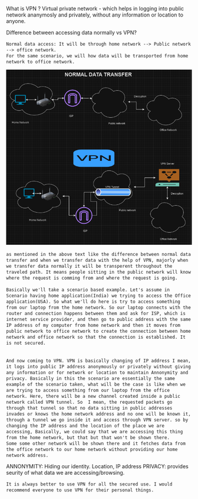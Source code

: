 What is VPN ?
    Virtual private network - which helps in logging into public network ananymosly and privately, without any information or location to anyone.

Difference between accessing data normally vs VPN?

    Normal data access: It will be through home network --> Public network --> office network.
    For the same scenario, we will how data will be transported from home network to office network.

![Alt text](image.png)

    as mentioned in the above text like the difference between normal data transfer and when we transfer data with the help of VPN, majorly when we transfer data normally it will be transperent throughout the traveled path. It means people sitting in the public network will know where the request is comming from and where the request is going. 

    Basically we'll take a scenario based example. Let's assume in Scenario having home application(India) we trying to access the Office application(USA). So what we'll do here is try to access something from our laptop from the home network. So our laptop connects with the router and connection happens between them and ask for ISP, which is internet service provider, and then go to public address with the same IP address of my computer from home network and then it moves from public network to office network to create the connection between home network and office network so that the connection is established. It is not secured.


    And now coming to VPN. VPN is basically changing of IP address I mean, it logs into public IP address anonymously or privately without giving any information or for network or location to maintain Annonymity and privacy. Basically in this the scenario are essentially the same example of the scenario taken, what will be the case is like when we are trying to access something from our laptop from the office network. Here, there will be a new channel created inside a public network called VPN tunnel. So  I mean, the requested packets go through that tunnel so that no data sitting in public addresses invades or knows the home network address and no one will be known it, through a tunnel we go inside it and access through VPN server. so by changing the IP address and the location of the place we are accessing, Basically, we could say that we are accessing this thing from the home network, but that but that won't be shown there. 
    Some some other network will be shown there and it fetches data from the office network to our home network without providing our home network address. 

ANNONYMITY: Hiding our identity. Location, IP address
PRIVACY: provides seurity of what data we are accessing/browsing.

    It is always better to use VPN for all the secured use. I would recommend everyone to use VPN for their personal things.